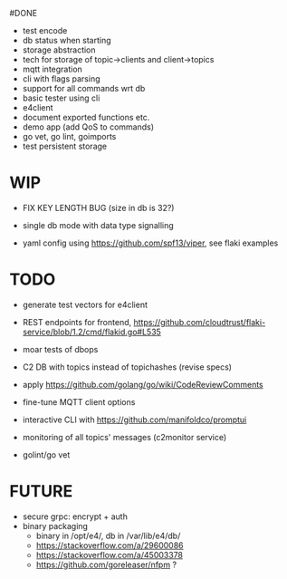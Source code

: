 
#DONE

* test encode
* db status when starting
* storage abstraction
* tech for storage of topic->clients and client->topics
* mqtt integration
* cli with flags parsing
* support for all commands wrt db
* basic tester using cli 
* e4client
* document exported functions etc.
* demo app (add QoS to commands)
* go vet, go lint, goimports
* test persistent storage


# WIP

* FIX KEY LENGTH BUG (size in db is 32?)

* single db mode with data type signalling
* yaml config using https://github.com/spf13/viper, see flaki examples

# TODO

* generate test vectors for e4client
* REST endpoints for frontend, https://github.com/cloudtrust/flaki-service/blob/1.2/cmd/flakid.go#L535

* moar tests of dbops
* C2 DB with topics instead of topichashes (revise specs)
* apply https://github.com/golang/go/wiki/CodeReviewComments
* fine-tune MQTT client options

* interactive CLI with https://github.com/manifoldco/promptui

* monitoring of all topics' messages (c2monitor service)

* golint/go vet

# FUTURE

* secure grpc: encrypt + auth
* binary packaging
    - binary in /opt/e4/, db in /var/lib/e4/db/
    - https://stackoverflow.com/a/29600086
    - https://stackoverflow.com/a/45003378
    - https://github.com/goreleaser/nfpm ?

